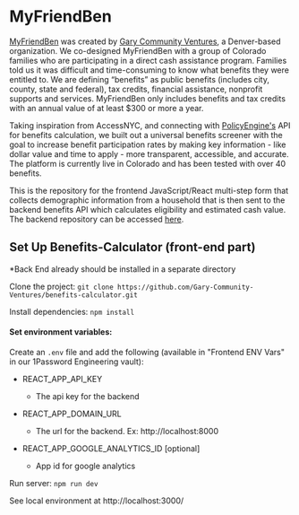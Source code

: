 # MyFriendBen

[MyFriendBen](myfriendben.org) was created by [Gary Community Ventures](https://garycommunity.org/), a Denver-based organization. We co-designed MyFriendBen with a group of Colorado families who are participating in a direct cash assistance program. Families told us it was difficult and time-consuming to know what benefits they were entitled to. We are defining “benefits” as public benefits (includes city, county, state and federal), tax credits, financial assistance, nonprofit supports and services. MyFriendBen only includes benefits and tax credits with an annual value of at least $300 or more a year.

Taking inspiration from AccessNYC, and connecting with [PolicyEngine's](https://github.com/PolicyEngine/policyengine-us) API for benefits calculation, we built out a universal benefits screener with the goal to increase benefit participation rates by making key information - like dollar value and time to apply - more transparent, accessible, and accurate. The platform is currently live in Colorado and has been tested with over 40 benefits.

This is the repository for the frontend JavaScript/React multi-step form that collects demographic information from a household that is then sent to the backend benefits API which calculates eligibility and estimated cash value. The backend repository can be accessed [here](https://github.com/Gary-Community-Ventures/benefits-api).

## Set Up Benefits-Calculator (front-end part)
*Back End already should be installed in a separate directory

Clone the project: `git clone https://github.com/Gary-Community-Ventures/benefits-calculator.git`

Install dependencies: `npm install`

#### Set environment variables:

  Create an `.env` file and add the following (available in "Frontend ENV Vars" in our 1Password Engineering vault):

  - REACT_APP_API_KEY

    - The api key for the backend

  - REACT_APP_DOMAIN_URL

    - The url for the backend. Ex: http://localhost:8000

  - REACT_APP_GOOGLE_ANALYTICS_ID [optional]

    - App id for google analytics

  Run server: `npm run dev`

  See local environment at http://localhost:3000/

